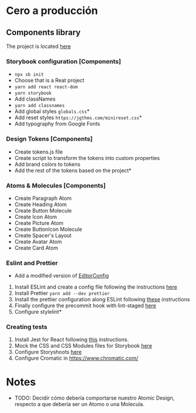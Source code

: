 # Cero a producción

## Components library

The project is located [here](https://github.com/areyesdev/app-productivity.git)

### Storybook configuration [Components]

- `npx sb init`
- Choose that is a Reat project
- `yarn add react react-dom`
- `yarn storybook`
- Add classNames
- `yarn add classnames`
- Add global styles `globals.css`\*
- Add reset styles `https://jgthms.com/minireset.css`\*
- Add typography from Google Fonts

### Design Tokens [Components]

- Create tokens.js file
- Create script to transform the tokens into custom properties
- Add brand colors to tokens
- Add the rest of the tokens based on the project\*

### Atoms & Molecules [Components]

- Create Paragraph Atom
- Create Heading Atom
- Create Button Molecule
- Create Icon Atom
- Create Picture Atom
- Create ButtonIcon Molecule
- Create Spacer's Layout
- Create Avatar Atom
- Create Card Atom

### Eslint and Prettier

- Add a modified version of [EditorConfig](https://github.com/airbnb/javascript/blob/master/.editorconfig)

1. Install ESLint and create a config file following the instructions [here](https://eslint.org/docs/user-guide/getting-started#installation-and-usage)
2. Install Prettier `yarn add --dev prettier`
3. Install the prettier configuration along ESLint following [these](https://github.com/prettier/eslint-plugin-prettier#recommended-configuration) instructions
4. Finally configure the precommit hook with lint-staged [here](https://prettier.io/docs/en/precommit.html#option-1-lint-stagedhttpsgithubcomokonetlint-staged)
5. Configure stylelint\*

### Creating tests

1. Install Jest for React following [this](https://jestjs.io/docs/en/tutorial-react) instructions.
2. Mock the CSS and CSS Modules files for Storybook [here](https://jestjs.io/docs/en/webpack#mocking-css-modules)
3. Configure Storyshoots [here](https://storybook.js.org/docs/react/workflows/snapshot-testing)
4. Configure Cromatic in https://www.chromatic.com/

# Notes

- TODO: Decidir cómo debería comportarse nuestro Atomic Design, respecto a que debería ser un Atomo o una Molecula.
